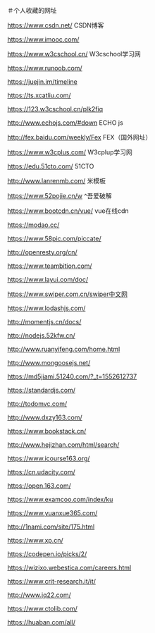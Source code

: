 ＃个人收藏的网址

https://www.csdn.net/ CSDN博客

https://www.imooc.com/ 

https://www.w3cschool.cn/    W3cschool学习网

https://www.runoob.com/

https://juejin.im/timeline

https://ts.xcatliu.com/

https://123.w3cschool.cn/plk2fiq

http://www.echojs.com/#down ECHO js

http://fex.baidu.com/weekly/Fex FEX（国外网址）

https://www.w3cplus.com/ W3cplup学习网 

https://edu.51cto.com/ 51CTO

http://www.lanrenmb.com/  米模板

https://www.52pojie.cn/w ^吾爱破解

https://www.bootcdn.cn/vue/ vue在线cdn

https://modao.cc/

https://www.58pic.com/piccate/

http://openresty.org/cn/ 

https://www.teambition.com/

https://www.layui.com/doc/

https://www.swiper.com.cn/swiper中文网

https://www.lodashjs.com/

http://momentjs.cn/docs/

http://nodejs.52kfw.cn/

http://www.ruanyifeng.com/home.html

http://www.mongoosejs.net/

https://md5jiami.51240.com/?_t=1552612737

https://standardjs.com/

http://todomvc.com/

http://www.dxzy163.com/

https://www.bookstack.cn/

http://www.hejizhan.com/html/search/ 

https://www.icourse163.org/

https://cn.udacity.com/

https://open.163.com/

https://www.examcoo.com/index/ku

https://www.yuanxue365.com/

http://1nami.com/site/175.html

https://www.xp.cn/

https://codepen.io/picks/2/

https://wizixo.webestica.com/careers.html

https://www.crit-research.it/it/

http://www.jq22.com/

https://www.ctolib.com/

https://huaban.com/all/

